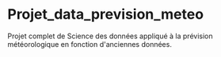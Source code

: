 # Projet_data_prevision_meteo
Projet complet de Science des données appliqué à la prévision météorologique en fonction d'anciennes données.
